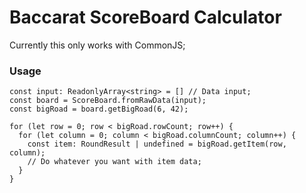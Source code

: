 # Baccarat ScoreBoard Calculator
Currently this only works with CommonJS;


### Usage
```
const input: ReadonlyArray<string> = [] // Data input;
const board = ScoreBoard.fromRawData(input);
const bigRoad = board.getBigRoad(6, 42);

for (let row = 0; row < bigRoad.rowCount; row++) {
  for (let column = 0; column < bigRoad.columnCount; column++) {
    const item: RoundResult | undefined = bigRoad.getItem(row, column);
    // Do whatever you want with item data;
  }
}
```
